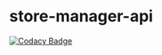 # store-manager-api

[![Codacy Badge](https://api.codacy.com/project/badge/Grade/0f814190364947b6ae7ce50032fbdd28)](https://app.codacy.com/app/OlalKeith/store-manager-api?utm_source=github.com&utm_medium=referral&utm_content=OlalKeith/store-manager-api&utm_campaign=Badge_Grade_Dashboard)